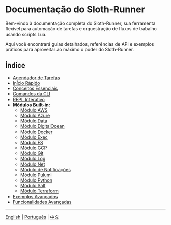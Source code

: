 # Documentação do Sloth-Runner

Bem-vindo à documentação completa do Sloth-Runner, sua ferramenta flexível para automação de tarefas e orquestração de fluxos de trabalho usando scripts Lua.

Aqui você encontrará guias detalhados, referências de API e exemplos práticos para aproveitar ao máximo o poder do Sloth-Runner.

## Índice

*   [Agendador de Tarefas](./scheduler.md)
*   [Início Rápido](./getting-started.md)
*   [Conceitos Essenciais](./core-concepts.md)
*   [Comandos da CLI](./CLI.md)
*   [REPL Interativo](./repl.md)
*   **Módulos Built-in:**
    *   [Módulo AWS](./modules/aws.md)
    *   [Módulo Azure](./modules/azure.md)
    *   [Módulo Data](./modules/data.md)
    *   [Módulo DigitalOcean](./modules/digitalocean.md)
    *   [Módulo Docker](./modules/docker.md)
    *   [Módulo Exec](./modules/exec.md)
    *   [Módulo FS](./modules/fs.md)
    *   [Módulo GCP](./modules/gcp.md)
    *   [Módulo Git](./modules/git.md)
    *   [Módulo Log](./modules/log.md)
    *   [Módulo Net](./modules/net.md)
    *   [Módulo de Notificações](./modules/notifications.md)
    *   [Módulo Pulumi](./modules/pulumi.md)
    *   [Módulo Python](./modules/python.md)
    *   [Módulo Salt](./modules/salt.md)
    *   [Módulo Terraform](./modules/terraform.md)
*   [Exemplos Avançados](./advanced-examples.md)
*   [Funcionalidades Avançadas](./advanced-features.md)

---
[English](../en/index.md) | [Português](./index.md) | [中文](../zh/index.md)
